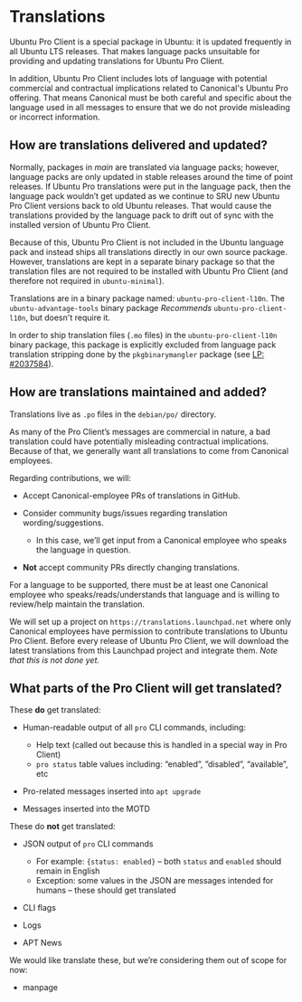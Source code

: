 # Translations

Ubuntu Pro Client is a special package in Ubuntu: it is updated frequently in
all Ubuntu LTS releases. That makes language packs unsuitable for providing and
updating translations for Ubuntu Pro Client.

In addition, Ubuntu Pro Client includes lots of language with potential
commercial and contractual implications related to Canonical's Ubuntu Pro
offering. That means Canonical must be both careful and specific about the
language used in all messages to ensure that we do not provide misleading or
incorrect information.

## How are translations delivered and updated?

Normally, packages in *main* are translated via language packs; however,
language packs are only updated in stable releases around the time of point
releases. If Ubuntu Pro translations were put in the language pack, then the
language pack wouldn’t get updated as we continue to SRU new Ubuntu Pro Client
versions back to old Ubuntu releases. That would cause the translations
provided by the language pack to drift out of sync with the installed version
of Ubuntu Pro Client.

Because of this, Ubuntu Pro Client is not included in the Ubuntu language pack
and instead ships all translations directly in our own source package. However,
translations are kept in a separate binary package so that the translation
files are not required to be installed with Ubuntu Pro Client (and therefore
not required in `ubuntu-minimal`).

Translations are in a binary package named: `ubuntu-pro-client-l10n`. The
`ubuntu-advantage-tools` binary package *Recommends* `ubuntu-pro-client-l10n`,
but doesn't require it.

In order to ship translation files (`.mo` files) in the
`ubuntu-pro-client-l10n` binary package, this package is explicitly excluded
from language pack translation stripping done by the `pkgbinarymangler` package
(see [LP: #2037584](https://bugs.launchpad.net/ubuntu/+source/pkgbinarymangler/+bug/2037584)).

## How are translations maintained and added?

Translations live as `.po` files in the `debian/po/` directory.

As many of the Pro Client’s messages are commercial in nature, a bad
translation could have potentially misleading contractual implications. Because
of that, we generally want all translations to come from Canonical employees.

Regarding contributions, we will:

- Accept Canonical-employee PRs of translations in GitHub.
- Consider community bugs/issues regarding translation wording/suggestions.

  - In this case, we’ll get input from a Canonical employee who speaks the
    language in question.

- **Not** accept community PRs directly changing translations.

For a language to be supported, there must be at least one Canonical employee
who speaks/reads/understands that language and is willing to review/help
maintain the translation.

We will set up a project on `https://translations.launchpad.net` where only
Canonical employees have permission to contribute translations to Ubuntu Pro
Client. Before every release of Ubuntu Pro Client, we will download the latest
translations from this Launchpad project and integrate them. *Note that this is
not done yet.*

## What parts of the Pro Client will get translated?

These **do** get translated:

- Human-readable output of all `pro` CLI commands, including:

  - Help text (called out because this is handled in a special way in Pro Client)
  - `pro status` table values including: “enabled”, ”disabled”, “available”, etc

- Pro-related messages inserted into `apt upgrade`
- Messages inserted into the MOTD

These do **not** get translated:

- JSON output of `pro` CLI commands

  - For example: `{status: enabled}` – both `status` and `enabled` should
    remain in English
  - Exception: some values in the JSON are messages intended for humans – these
    should get translated

- CLI flags
- Logs
- APT News

We would like translate these, but we’re considering them out of scope for now:

- manpage
